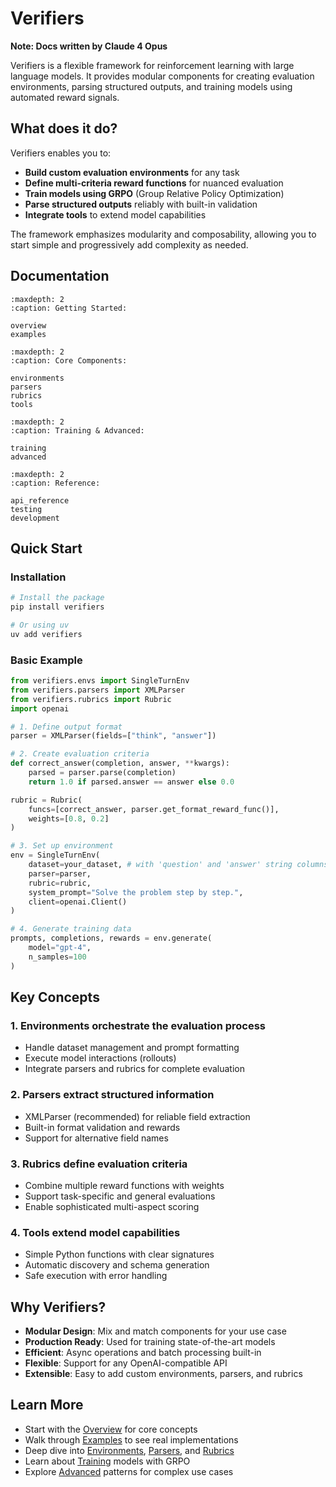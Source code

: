 # Verifiers

**Note: Docs written by Claude 4 Opus**

Verifiers is a flexible framework for reinforcement learning with large language models. It provides modular components for creating evaluation environments, parsing structured outputs, and training models using automated reward signals.

## What does it do?

Verifiers enables you to:

- **Build custom evaluation environments** for any task
- **Define multi-criteria reward functions** for nuanced evaluation  
- **Train models using GRPO** (Group Relative Policy Optimization)
- **Parse structured outputs** reliably with built-in validation
- **Integrate tools** to extend model capabilities

The framework emphasizes modularity and composability, allowing you to start simple and progressively add complexity as needed.

## Documentation

```{toctree}
:maxdepth: 2
:caption: Getting Started:

overview
examples
```

```{toctree}
:maxdepth: 2
:caption: Core Components:

environments
parsers
rubrics
tools
```

```{toctree}
:maxdepth: 2
:caption: Training & Advanced:

training
advanced
```

```{toctree}
:maxdepth: 2
:caption: Reference:

api_reference
testing
development
```

## Quick Start

### Installation

```bash
# Install the package
pip install verifiers

# Or using uv
uv add verifiers
```

### Basic Example

```python
from verifiers.envs import SingleTurnEnv
from verifiers.parsers import XMLParser
from verifiers.rubrics import Rubric
import openai

# 1. Define output format
parser = XMLParser(fields=["think", "answer"])

# 2. Create evaluation criteria
def correct_answer(completion, answer, **kwargs):
    parsed = parser.parse(completion)
    return 1.0 if parsed.answer == answer else 0.0

rubric = Rubric(
    funcs=[correct_answer, parser.get_format_reward_func()],
    weights=[0.8, 0.2]
)

# 3. Set up environment
env = SingleTurnEnv(
    dataset=your_dataset, # with 'question' and 'answer' string columns
    parser=parser,
    rubric=rubric,
    system_prompt="Solve the problem step by step.",
    client=openai.Client()
)

# 4. Generate training data
prompts, completions, rewards = env.generate(
    model="gpt-4",
    n_samples=100
)
```

## Key Concepts

### 1. **Environments** orchestrate the evaluation process
- Handle dataset management and prompt formatting
- Execute model interactions (rollouts)
- Integrate parsers and rubrics for complete evaluation

### 2. **Parsers** extract structured information
- XMLParser (recommended) for reliable field extraction
- Built-in format validation and rewards
- Support for alternative field names

### 3. **Rubrics** define evaluation criteria
- Combine multiple reward functions with weights
- Support task-specific and general evaluations
- Enable sophisticated multi-aspect scoring

### 4. **Tools** extend model capabilities
- Simple Python functions with clear signatures
- Automatic discovery and schema generation
- Safe execution with error handling

## Why Verifiers?

- **Modular Design**: Mix and match components for your use case
- **Production Ready**: Used for training state-of-the-art models
- **Efficient**: Async operations and batch processing built-in
- **Flexible**: Support for any OpenAI-compatible API
- **Extensible**: Easy to add custom environments, parsers, and rubrics

## Learn More

- Start with the [Overview](overview.md) for core concepts
- Walk through [Examples](examples.md) to see real implementations
- Deep dive into [Environments](environments.md), [Parsers](parsers.md), and [Rubrics](rubrics.md)
- Learn about [Training](training.md) models with GRPO
- Explore [Advanced](advanced.md) patterns for complex use cases